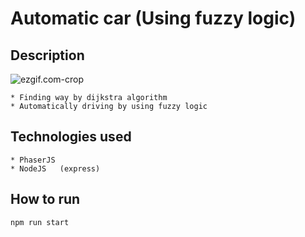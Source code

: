 # Automatic car (Using fuzzy logic)

## Description

![ezgif.com-crop](https://gitlab.com/ha_algorithm/automatic_car/uploads/1375a7509761b28d4e4815596ab44df7/ezgif.com-crop.gif)


    * Finding way by dijkstra algorithm
    * Automatically driving by using fuzzy logic


## Technologies used
    * PhaserJS
    * NodeJS   (express)

## How to run
    npm run start
